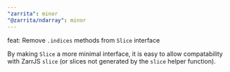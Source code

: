 ```yaml
---
"zarrita": minor
"@zarrita/ndarray": minor
---
```


feat: Remove `.indices` methods from `Slice` interface

By making `Slice` a more minimal interface, it is easy to allow compatability with ZarrJS `slice`
(or slices not generated by the `slice` helper function).
